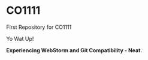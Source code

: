 # CO1111
First Repository for CO1111
<p>Yo Wat Up!</p>
<p><b>Experiencing WebStorm and Git Compatibility - Neat.</b></p>

